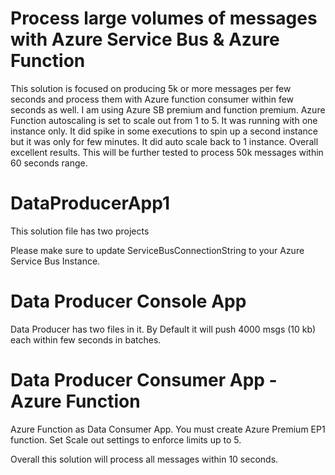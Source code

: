 # Process large volumes of messages with Azure Service Bus & Azure Function

This solution is focused on producing 5k or more messages per few seconds and process them with Azure function consumer within few seconds as well. I am using Azure SB premium and function premium. Azure Function autoscaling is set to scale out from 1 to 5. It was running with one instance only. It did spike in some executions to spin up a second instance but it was only for few minutes. It did auto scale back to 1 instance. Overall excellent results. This will be further tested to process 50k messages within 60 seconds range. 

# DataProducerApp1

This solution file has two projects

Please make sure to update ServiceBusConnectionString to your Azure Service Bus Instance. 

# Data Producer Console App
Data Producer has two files in it. By Default it will push 4000 msgs (10 kb) each within few seconds in batches. 

# Data Producer Consumer App - Azure Function 
Azure Function as Data Consumer App. You must create Azure Premium EP1 function. Set Scale out settings to enforce limits up to 5. 

Overall this solution will process all messages within 10 seconds. 

